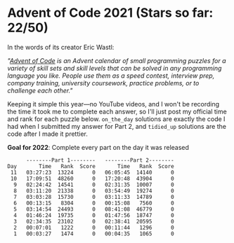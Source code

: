# Advent of Code 2021 (Stars so far: 22/50)

In the words of its creator Eric Wastl:

*"<a href="https://adventofcode.com/">Advent of Code</a> is an Advent calendar of small programming puzzles for a variety of skill sets and skill levels that can be solved in any programming language you like. People use them as a speed contest, interview prep, company training, university coursework, practice problems, or to challenge each other."*

Keeping it simple this year—no YouTube videos, and I won't be recording the time it took me to complete each answer, so I'll just post my official time and rank for each puzzle below. `on_the_day` solutions are exactly the code I had when I submitted my answer for Part 2, and `tidied_up` solutions are the code after I made it prettier.

**Goal for 2022**: Complete every part on the day it was released

```
      --------Part 1--------   --------Part 2--------
Day       Time   Rank  Score       Time   Rank  Score
 11   03:27:23  13224      0   06:05:45  14140      0
 10   17:09:51  48260      0   17:20:48  43904      0
  9   02:24:42  14541      0   02:31:35  10007      0
  8   03:11:20  21338      0   03:54:49  19274      0
  7   03:03:28  15730      0   03:11:33  14789      0
  6   00:13:15   8304      0   00:15:08   7560      0
  5   03:14:54  24493      0   08:41:08  46779      0
  4   01:46:24  19735      0   01:47:56  18747      0
  3   02:34:35  23102      0   02:38:41  20595      0
  2   00:07:01   1222      0   00:11:44   1296      0
  1   00:03:27   1474      0   00:04:35   1065      0
```